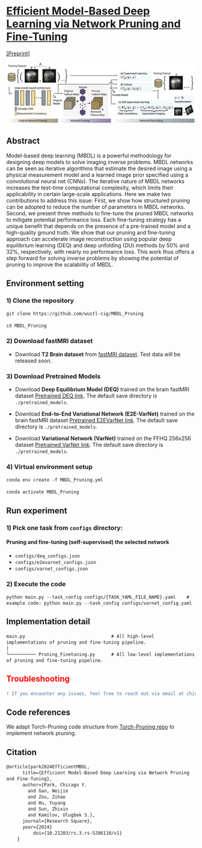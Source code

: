 # [Efficient Model-Based Deep Learning via Network Pruning and Fine-Tuning](https://www.researchsquare.com/article/rs-5286110/v1)

[[Preprint]](https://www.researchsquare.com/article/rs-5286110/v1)

<!-- ![result-gif1](./figures/thumbnail.gif) -->
<!-- <img src="./figures/thumbnail.gif" autoplay="false" loop="false"> -->
<!--
![result-gif1](./figures/inpainting.gif)
![result-git2](./figures/super_resolution.gif)
-->
![cover-img](./figures/cover.png)

## Abstract
Model-based deep learning (MBDL) is a powerful methodology for designing deep models to solve imaging inverse problems. MBDL networks can be seen as iterative algorithms that estimate the desired image using a physical measurement model and a learned image prior specified using a convolutional neural net (CNNs). The iterative nature of MBDL networks increases the test-time computational complexity, which limits their applicability in certain large-scale applications. Here we make two contributions to address this issue: First, we show how structured pruning can be adopted to reduce the number of parameters in MBDL networks. Second, we present three methods to fine-tune the pruned MBDL networks to mitigate potential performance loss. Each fine-tuning strategy has a unique benefit that depends on the presence of a pre-trained model and a high-quality ground truth. We show that our pruning and fine-tuning approach can accelerate image reconstruction using popular deep equilibrium learning (DEQ) and deep unfolding (DU) methods by 50% and 32%, respectively, with nearly no performance loss. This work thus offers a step forward for solving inverse problems by showing the potential of pruning to improve the scalability of MBDL.


## Environment setting

### 1) Clone the repository
```
git clone https://github.com/wustl-cig/MBDL_Pruning

cd MBDL_Pruning
```

### 2) Download fastMRI dataset

- Download **T2 Brain dataset** from [fastMRI dataset](https://fastmri.med.nyu.edu/). Test data will be released soon.

### 3) Download Pretrained Models


- Download **Deep Equilibrium Model (DEQ)** trained on the brain fastMRI dataset [Pretrained DEQ link](https://drive.google.com/file/d/1xAI3P8VJvZablVbm0i-6Ll7Iymmrr8Oj/view?usp=sharing). The default save directory is `./pretrained_models`.

- Download **End-to-End Variational Network (E2E-VarNet)** trained on the brain fastMRI dataset [Pretrained E2EVarNet link](https://drive.google.com/file/d/1xAI3P8VJvZablVbm0i-6Ll7Iymmrr8Oj/view?usp=sharing). The default save directory is `./pretrained_models`.

- Download **Variational Network (VarNet)** trained on the FFHQ 256x256 dataset [Pretrained VarNet link](https://drive.google.com/file/d/1xAI3P8VJvZablVbm0i-6Ll7Iymmrr8Oj/view?usp=sharing). The default save directory is `./pretrained_models`.

### 4) Virtual environment setup
```
conda env create -f MBDL_Pruning.yml

conda activate MBDL_Pruning
```

## Run experiment

### 1) Pick one task from `configs` directory:

#### Pruning and fine-tuning (self-supervised) the selected network

  - `configs/deq_configs.json`
  - `configs/e2evarnet_configs.json`
  - `configs/varnet_configs.json`

### 2) Execute the code

```
python main.py --task_config configs/{TASK_YAML_FILE_NAME}.yaml    # example code: python main.py --task_config configs/varnet_config.yaml
```

## Implementation detail

```
main.py                                # All high-level implementations of pruning and fine-tuning pipeline.
│   
└────────── Pruning_Finetuning.py      # All low-level implementations of pruning and fine-tuning pipeline.
```


<h2 style="color:red;">Troubleshooting</h2>

```diff
! If you encounter any issues, feel free to reach out via email at chicago@wustl.edu. 
```


## Code references

We adapt Torch-Pruning code structure from [Torch-Pruning repo](https://github.com/VainF/Torch-Pruning) to implement network pruning.

## Citation

```
@article{park2024EfficientMBDL,
	  title={Efficient Model-Based Deep Learning via Network Pruning and Fine-Tuning},
	  author={Park, Chicago Y.
		and Gan, Weijie
		and Zou, Zihao
		and Hu, Yuyang
		and Sun, Zhixin
		and Kamilov, Ulugbek S.},
	  journal={Research Square},
	  year={2024}
          doi={10.21203/rs.3.rs-5286110/v1}
	}
```
